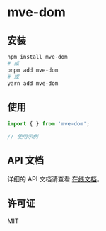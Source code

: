 # mve-dom



## 安装

```bash
npm install mve-dom
# 或
pnpm add mve-dom
# 或
yarn add mve-dom
```

## 使用

```typescript
import { } from 'mve-dom';

// 使用示例
```

## API 文档

详细的 API 文档请查看 [在线文档](../../docs)。

## 许可证

MIT
